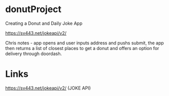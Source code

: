 # donutProject
Creating a Donut and Daily Joke App


https://sv443.net/jokeapi/v2/

Chris notes - app opens and user inputs address and pushs submit, the app then returns a list of closest places to get a donut and offers an option for delivery through doordash.


# Links
https://sv443.net/jokeapi/v2/ (JOKE API)
